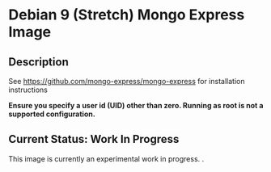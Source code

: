 # Debian 9 (Stretch) Mongo Express Image

## Description
See https://github.com/mongo-express/mongo-express for installation instructions

**Ensure you specify a user id (UID) other than zero. Running as root is not a supported configuration.**

## Current Status: Work In Progress

This image is currently an experimental work in progress.
.
